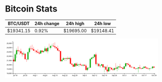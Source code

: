 # Bitcoin Stats

BTC/USDT|24h change|24h high|24h low|
|---|---|---|---|
|$19341.15|0.92%|$19695.00|$19148.41|

<img src="./chart.svg">
